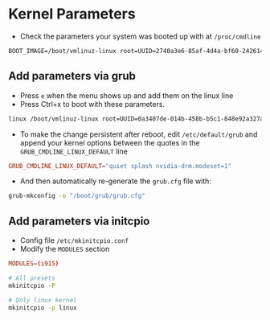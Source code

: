 # Kernel Parameters

- Check the parameters your system was booted up with at `/proc/cmdline`

```txt
BOOT_IMAGE=/boot/vmlinuz-linux root=UUID=2740a3e6-85af-4d4a-bf60-242614758599 rw loglevel=3 quiet
```

## Add parameters via grub

- Press `e` when the menu shows up and add them on the linux line
- Press Ctrl+x to boot with these parameters.

```txt
linux /boot/vmlinuz-linux root=UUID=0a3407de-014b-458b-b5c1-848e92a327a3 rw quiet splash
```

- To make the change persistent after reboot, edit `/etc/default/grub` and append your kernel options between the quotes in the `GRUB_CMDLINE_LINUX_DEFAULT` line

```conf
GRUB_CMDLINE_LINUX_DEFAULT="quiet splash nvidia-drm.modeset=1"
```

- And then automatically re-generate the `grub.cfg` file with:

```sh
grub-mkconfig -o "/boot/grub/grub.cfg"
```

## Add parameters via initcpio

- Config file `/etc/mkinitcpio.conf`
- Modify the `MODULES` section

```conf
MODULES=(i915)
```

```sh
# All presets
mkinitcpio -P

# Only linux kernel
mkinitcpio -p linux
```
